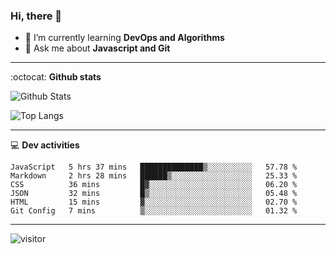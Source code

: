 <h3 align="">Hi, there 👋</h3>

- 🌱 I’m currently learning **DevOps and Algorithms**
- 💬 Ask me about **Javascript and Git**

-------

:octocat: **Github stats**

![Github Stats](https://github-readme-stats.vercel.app/api?username=hoyangtsai&count_private=true&show_icons=true&theme=blueberry)

![Top Langs](https://github-readme-stats.vercel.app/api/top-langs/?username=hoyangtsai&theme=blueberry&layout=compact&langs_count=8)

-------

:computer: **Dev activities**
<!--START_SECTION:waka-->

```text
JavaScript   5 hrs 37 mins   ██████████████▒░░░░░░░░░░   57.78 %
Markdown     2 hrs 28 mins   ██████▒░░░░░░░░░░░░░░░░░░   25.33 %
CSS          36 mins         █▓░░░░░░░░░░░░░░░░░░░░░░░   06.20 %
JSON         32 mins         █▒░░░░░░░░░░░░░░░░░░░░░░░   05.48 %
HTML         15 mins         ▓░░░░░░░░░░░░░░░░░░░░░░░░   02.70 %
Git Config   7 mins          ▒░░░░░░░░░░░░░░░░░░░░░░░░   01.32 %
```

<!--END_SECTION:waka-->

-------

<img src="https://visitor-badge.laobi.icu/badge?page_id=hoyangtsai/hoyangtsai" alt="visitor"/>
<!--  ![visitors](https://visitor-badge.glitch.me/badge?page_id=hoyangtsai/hoyangtsai) -->
